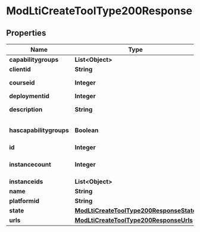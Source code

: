 

# ModLtiCreateToolType200Response


## Properties

| Name | Type | Description | Notes |
|------------ | ------------- | ------------- | -------------|
|**capabilitygroups** | **List&lt;Object&gt;** |  |  [optional] |
|**clientid** | **String** | Client ID |  |
|**courseid** | **Integer** | Tool type course |  [optional] |
|**deploymentid** | **Integer** | Deployment ID |  |
|**description** | **String** | Tool type description |  |
|**hascapabilitygroups** | **Boolean** | Indicate if capabilitygroups is populated |  |
|**id** | **Integer** | Tool type id |  |
|**instancecount** | **Integer** | The number of times this tool is being used |  |
|**instanceids** | **List&lt;Object&gt;** |  |  [optional] |
|**name** | **String** | Tool type name |  |
|**platformid** | **String** | Platform ID |  |
|**state** | [**ModLtiCreateToolType200ResponseState**](ModLtiCreateToolType200ResponseState.md) |  |  |
|**urls** | [**ModLtiCreateToolType200ResponseUrls**](ModLtiCreateToolType200ResponseUrls.md) |  |  |



